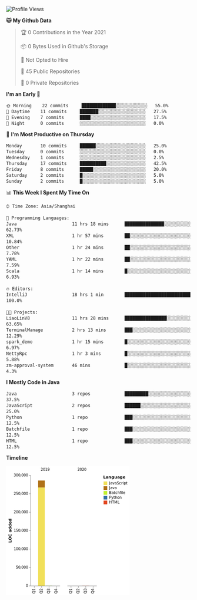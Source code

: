 <!--START_SECTION:waka-->
![Profile Views](http://img.shields.io/badge/Profile%20Views-0-blue)

**🐱 My Github Data** 

> 🏆 0 Contributions in the Year 2021
 > 
> 📦 0 Bytes Used in Github's Storage 
 > 
> 🚫 Not Opted to Hire
 > 
> 📜 45 Public Repositories 
 > 
> 🔑 0 Private Repositories  
 > 
**I'm an Early 🐤** 

```text
🌞 Morning    22 commits     █████████████░░░░░░░░░░░░   55.0% 
🌆 Daytime    11 commits     ███████░░░░░░░░░░░░░░░░░░   27.5% 
🌃 Evening    7 commits      ████░░░░░░░░░░░░░░░░░░░░░   17.5% 
🌙 Night      0 commits      ░░░░░░░░░░░░░░░░░░░░░░░░░   0.0%

```
📅 **I'm Most Productive on Thursday** 

```text
Monday       10 commits     ██████░░░░░░░░░░░░░░░░░░░   25.0% 
Tuesday      0 commits      ░░░░░░░░░░░░░░░░░░░░░░░░░   0.0% 
Wednesday    1 commits      ░░░░░░░░░░░░░░░░░░░░░░░░░   2.5% 
Thursday     17 commits     ██████████░░░░░░░░░░░░░░░   42.5% 
Friday       8 commits      █████░░░░░░░░░░░░░░░░░░░░   20.0% 
Saturday     2 commits      █░░░░░░░░░░░░░░░░░░░░░░░░   5.0% 
Sunday       2 commits      █░░░░░░░░░░░░░░░░░░░░░░░░   5.0%

```


📊 **This Week I Spent My Time On** 

```text
⌚︎ Time Zone: Asia/Shanghai

💬 Programming Languages: 
Java                     11 hrs 18 mins      ███████████████░░░░░░░░░░   62.73% 
XML                      1 hr 57 mins        ██░░░░░░░░░░░░░░░░░░░░░░░   10.84% 
Other                    1 hr 24 mins        ██░░░░░░░░░░░░░░░░░░░░░░░   7.78% 
YAML                     1 hr 22 mins        ██░░░░░░░░░░░░░░░░░░░░░░░   7.59% 
Scala                    1 hr 14 mins        █░░░░░░░░░░░░░░░░░░░░░░░░   6.93%

🔥 Editors: 
IntelliJ                 18 hrs 1 min        █████████████████████████   100.0%

🐱‍💻 Projects: 
LiaoLinV8                11 hrs 28 mins      ████████████████░░░░░░░░░   63.65% 
TerminalManage           2 hrs 13 mins       ███░░░░░░░░░░░░░░░░░░░░░░   12.29% 
spark_demo               1 hr 15 mins        █░░░░░░░░░░░░░░░░░░░░░░░░   6.97% 
NettyRpc                 1 hr 3 mins         █░░░░░░░░░░░░░░░░░░░░░░░░   5.88% 
zm-approval-system       46 mins             █░░░░░░░░░░░░░░░░░░░░░░░░   4.3%

```

**I Mostly Code in Java** 

```text
Java                     3 repos             █████████░░░░░░░░░░░░░░░░   37.5% 
JavaScript               2 repos             ██████░░░░░░░░░░░░░░░░░░░   25.0% 
Python                   1 repo              ███░░░░░░░░░░░░░░░░░░░░░░   12.5% 
Batchfile                1 repo              ███░░░░░░░░░░░░░░░░░░░░░░   12.5% 
HTML                     1 repo              ███░░░░░░░░░░░░░░░░░░░░░░   12.5%

```


**Timeline**

![Chart not found](https://raw.githubusercontent.com/2720851545/2720851545/master/charts/bar_graph.png) 


<!--END_SECTION:waka-->
